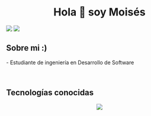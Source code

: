 
<h1 align="center"> Hola 👋 soy Moisés</h1>

<a href="https://www.facebook.com/moises.perez.307540"><img src="https://img.shields.io/badge/Facebook-1877F2?style=for-the-badge&logo=facebook&logoColor=white"></a>
<a href="https://www.instagram.com/_moises.prz/"><img src="https://img.shields.io/badge/Instagram-E4405F?style=for-the-badge&logo=instagram&logoColor=white"></a>
<br>
<h2>Sobre mi :)</h2>
<p>
  - Estudiante de ingeniería en Desarrollo de Software
</p>
<br>
<h2>Tecnologías conocidas</h2>
<p align="center">
  <a href="https://skillicons.dev">
    <img src="https://skillicons.dev/icons?i=java,kubernetes,docker,c,vim" />
  </a>
</p>

<!--
**mois3s-perez/mois3s-perez** is a ✨ _special_ ✨ repository because its `README.md` (this file) appears on your GitHub profile.

Here are some ideas to get you started:

- 🔭 I’m currently working on ...
- 🌱 I’m currently learning ...
- 👯 I’m looking to collaborate on ...
- 🤔 I’m looking for help with ...
- 💬 Ask me about ...
- 📫 How to reach me: ...
- 😄 Pronouns: ...
- ⚡ Fun fact: ...
-->
